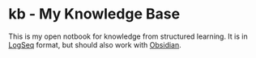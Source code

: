# kb - My Knowledge Base

This is my open notbook for knowledge from structured learning. 
It is in [LogSeq](https://logseq.com) format, but should also work with [Obsidian](https://obsidian.md).

